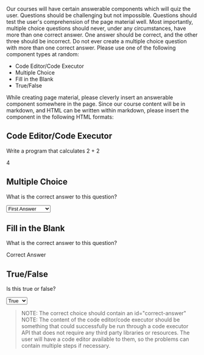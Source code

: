 Our courses will have certain answerable components which will quiz the user. Questions should be challenging but not impossible. Questions should test the user's comprehension of the page material well. Most importantly, multiple choice questions should never, under any circumstances, have more than one correct answer. One answer should be correct, and the other three should be incorrect. Do not ever create a multiple choice question with more than one correct answer. Please use one of the following component types at random: 

- Code Editor/Code Executor
- Multiple Choice
- Fill in the Blank
- True/False


While creating page material, please cleverly insert an answerable component somewhere in the page. Since our course content will be in markdown, and HTML can be written within markdown, please insert the component in the following HTML formats:


## Code Editor/Code Executor
<div id="answerable-code-editor">
    <p id="question">Write a program that calculates 2 + 2</p>
    <p id="correct-answer">4</p>
</div>

## Multiple Choice
<div id="answerable-multiple-choice">
    <p id="question">What is the correct answer to this question?</p>
    <select id="choices">
        <option>First Answer</option>
        <option id="correct-answer">Second Answer</option>
        <option>Third Answer</option>
        <option>Fourth Answer</option>
    </select>
</div>

## Fill in the Blank
<div id="answerable-fill-blank">
    <p id="question">What is the correct answer to this question?</p>
    <p id="correct-answer">Correct Answer</p>
</div>

## True/False
<div id="answerable-multiple-choice">
    <p id="question">Is this true or false?</p>
    <select id="choices">
        <option id="correct-answer">True</option>
        <option>False</option>
    </select>
</div>


>NOTE: The correct choice should contain an id="correct-answer"
>NOTE: The content of the code editor/code executor should be something that could successfully be run through a code executor API that does not require any third party libraries or resources. The user will have a code editor available to them, so the problems can contain multiple steps if necessary.
